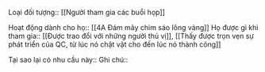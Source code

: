 Loại đối tượng:: [[Người tham gia các buổi họp]]

Hoạt động dành cho họ:: [[4A Đám mây chim sáo lông vàng]]
Họ được gì khi tham gia:: [[Được trao đổi với những người thú vị]], [[Thấy được trọn vẹn sự phát triển của QC, từ lúc nó chật vật cho đến lúc nó thành công]]

Tại sao lại có nhu cầu này:: 
Ghi chú:: 
